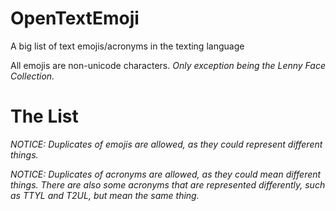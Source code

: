 # OpenTextEmoji
A big list of text emojis/acronyms in the texting language

All emojis are non-unicode characters. *Only exception being the Lenny Face Collection.*

# The List

*NOTICE: Duplicates of emojis are allowed, as they could represent different things.*

*NOTICE: Duplicates of acronyms are allowed, as they could mean different things. There are also some acronyms that are represented differently, such as TTYL and T2UL, but mean the same thing.*
